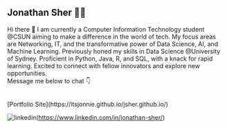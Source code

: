 ## Jonathan Sher 👨‍💻


Hi there 👋
 I am currently a Computer Information Technology student @CSUN aiming to make a difference in the world of tech. My focus areas are Networking, IT, and the transformative power of Data Science, AI, and Machine Learning.  Previously honed my skills in Data Science @University of Sydney.  Proficient in Python, Java, R, and SQL, with a knack for rapid learning.  Excited to connect with fellow innovators and explore new opportunities.<br>
Message me below to chat 👇
<br>

<br>
[Portfolio Site](https://itsjonnie.github.io/jsher.github.io/)

![linkedin](https://img.shields.io/badge/Linkedin-0e76a8?style=for-the-badge&logo=Linkedin&logoColor=white)(https://www.linkedin.com/in/jonathan-sher/)


